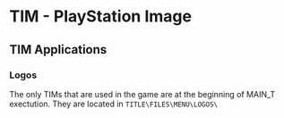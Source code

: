 # TIM - PlayStation Image

## TIM Applications
### Logos
The only TIMs that are used in the game are at the beginning of MAIN\_T exectution. They are located in `TITLE\FILES\MENU\LOGOS\`
